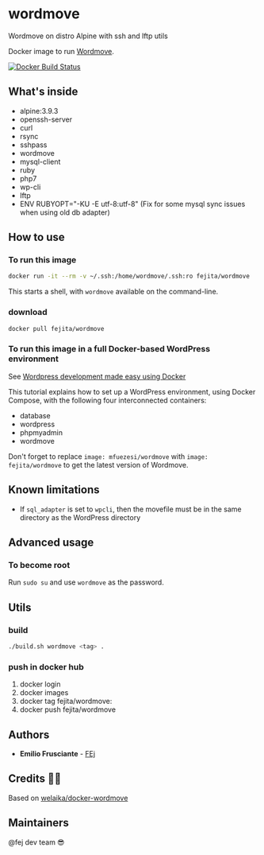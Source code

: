 # wordmove
Wordmove on distro Alpine with ssh and lftp utils

Docker image to run [Wordmove](https://wptools.it/wordmove/).

[![Docker Build Status](https://img.shields.io/docker/automated/fejita/wordmove.svg)](https://hub.docker.com/r/fejita/wordmove/)

## What's inside

* alpine:3.9.3 
* openssh-server
* curl
* rsync
* sshpass
* wordmove
* mysql-client
* ruby
* php7
* wp-cli
* lftp
* ENV RUBYOPT="-KU -E utf-8:utf-8" (Fix for some mysql sync issues when using old
  db adapter)

## How to use

### To run this image

```bash
docker run -it --rm -v ~/.ssh:/home/wordmove/.ssh:ro fejita/wordmove
```

This starts a shell, with `wordmove` available on the command-line.

### download
```bash
docker pull fejita/wordmove
```

### To run this image in a full Docker-based WordPress environment

See [Wordpress development made easy using Docker](
https://medium.com/cluetip/wordpress-development-made-easy-440b564185f2)

This tutorial explains how to set up a WordPress environment, using Docker
Compose, with the following four interconnected containers:

* database
* wordpress
* phpmyadmin
* wordmove

Don't forget to replace `image: mfuezesi/wordmove` with `image:
fejita/wordmove` to get the latest version of Wordmove.

## Known limitations

* If `sql_adapter` is set to `wpcli`, then the movefile must be in the same
  directory as the WordPress directory

## Advanced usage

### To become root

Run `sudo su` and use `wordmove` as the password.

## Utils 

### build
```bash
./build.sh wordmove <tag> .
```

### push in docker hub 
1. docker login
2. docker images
3. docker tag <imageID> fejita/wordmove:<tagName>
4. docker push fejita/wordmove

## Authors

* **Emilio Frusciante** - [FEj](https://github.com/fej)

## Credits 🙏🏻

Based on [welaika/docker-wordmove](https://github.com/welaika/docker-wordmove)

## Maintainers

@fej dev team 😎

